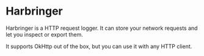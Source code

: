 # Harbringer
Harbringer is a HTTP request logger. It can store your network requests and let you inspect or export them.

It supports OkHttp out of the box, but you can use it with any HTTP client.